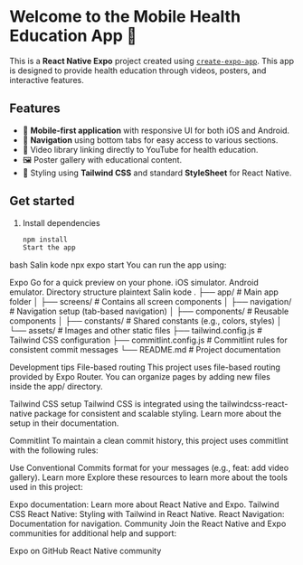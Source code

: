 # Welcome to the Mobile Health Education App 👋

This is a **React Native Expo** project created using [`create-expo-app`](https://www.npmjs.com/package/create-expo-app). This app is designed to provide health education through videos, posters, and interactive features.

## Features

- 📱 **Mobile-first application** with responsive UI for both iOS and Android.
- 🔀 **Navigation** using bottom tabs for easy access to various sections.
- 🎥 Video library linking directly to YouTube for health education.
- 🖼️ Poster gallery with educational content.
- 🎨 Styling using **Tailwind CSS** and standard **StyleSheet** for React Native.

## Get started

1. Install dependencies

   ```bash
   npm install
   Start the app
   ```

bash
Salin kode
npx expo start
You can run the app using:

Expo Go for a quick preview on your phone.
iOS simulator.
Android emulator.
Directory structure
plaintext
Salin kode
.
├── app/ # Main app folder
│ ├── screens/ # Contains all screen components
│ ├── navigation/ # Navigation setup (tab-based navigation)
│ ├── components/ # Reusable components
│ ├── constants/ # Shared constants (e.g., colors, styles)
│ └── assets/ # Images and other static files
├── tailwind.config.js # Tailwind CSS configuration
├── commitlint.config.js # Commitlint rules for consistent commit messages
└── README.md # Project documentation

Development tips
File-based routing
This project uses file-based routing provided by Expo Router. You can organize pages by adding new files inside the app/ directory.

Tailwind CSS setup
Tailwind CSS is integrated using the tailwindcss-react-native package for consistent and scalable styling. Learn more about the setup in their documentation.

Commitlint
To maintain a clean commit history, this project uses commitlint with the following rules:

Use Conventional Commits format for your messages (e.g., feat: add video gallery).
Learn more
Explore these resources to learn more about the tools used in this project:

Expo documentation: Learn more about React Native and Expo.
Tailwind CSS React Native: Styling with Tailwind in React Native.
React Navigation: Documentation for navigation.
Community
Join the React Native and Expo communities for additional help and support:

Expo on GitHub
React Native community
